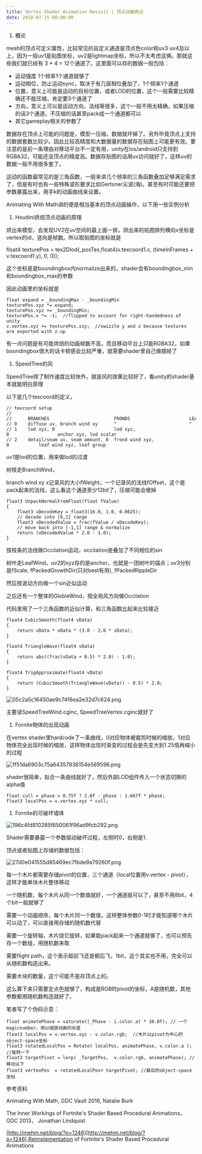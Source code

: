 ```yaml
---
title: Vertex Shader Animation Revisit | 顶点动画再议
date: 2018-07-15 00:00:00
---
```



1. 概论

mesh的顶点可定义属性，比较常见的自定义通道是顶点色color和uv3 uv4及以上，因为一般uv1是贴图坐标，uv2是lightmap坐标，所以不太考虑这俩。那就这些我们就已经有 3 * 4 = 12个通道了。这里面可以存的数据一般包括：

- 运动强度 1个频率1个通道就够了
- 运动相位，防止运动sync，取决于有几层相位叠加了，1个频率1个通道
- 位置，意义上可能是运动的目标位置，或者LOD的位置，这个一般需要比较精确还不能压缩，肯定要3个通道了
- 方向，意义上可以是运动方向，法线等很多，这个一般不用太精确，如果压缩的话3个通道，不压缩的话甚至pack成一个通道都可以
- 其它gameplay相关的参数了

数据存在顶点上可能的问题是，模型一压缩，数据就坏掉了。另外毕竟顶点上支持的数据套数比较少。因此比较高精度和大数据量的数据存在贴图上可能更有效。要注意的是前一条理由对移动平台不一定有用，unity在ios/android只支持到RGBA32，可能还没顶点的精度高。数据存贴图的话用uv访问就好了，这样uv的数据一般不用很多套了。

运动的函数最常见的是三角函数，一般来讲几个频率的三角函数叠加足够满足需求了，但是有时也有一些特殊波形要求比如Gertsner尖波(海)。甚至有时可能还要把参数暴露出来，用手k的动画曲线来设置。

Animating With Math讲的便是相当基本的顶点动画操作，以下用一些实例分析

1. Houdini烘焙顶点动画的原理

烘出来模型，会发现UV2在uv空间的最上面一排，烘出来的贴图排列横向x坐标是vertex的id，竖向是帧数。所以取贴图的坐标就是

float4 texturePos = tex2Dlod(_posTex,float4(v.texcoord1.x, (timeInFrames + v.texcoord1.y), 0, 0));

这个坐标是是boundingbox内normalize出来的，shader会有boundingbox_min和boundingbox_max的参数

因此动画里的坐标就是

```
float expand = _boundingMax - _boundingMin
texturePos.xyz *= expand;
texturePos.xyz += _boundingMin;
texturePos.x *= -1;  //flipped to account for right-handedness of unity
v.vertex.xyz += texturePos.xzy;  //swizzle y and z because textures are exported with z-up
```

有一点问题是有可能烘焙的动画帧数不高，而且移动平台上只能RGBA32，如果boundingbox很大的话卡顿感会比较严重，就需要shader里自己做插帧了

1. SpeedTree的风

SpeedTree除了制作速度比较快外，就是风的效果比较好了，看unity的shader基本就能明白原理

以下是几个texcoord的定义，

```
// texcoord setup
//
//      BRANCHES                        FRONDS                      LEAVES
// 0    diffuse uv, branch wind xy      "                           "
// 1    lod xyz, 0                      lod xyz, 0                  anchor xyz, lod scalar
// 2    detail/seam uv, seam amount, 0  frond wind xyz, 0           leaf wind xyz, leaf group
```

uv1是lod的位置，用来做lod的过渡

树枝走BranchWind，

branch wind xy x记录风的大小fWeight，一个记录风的法线fOffset，这个是pack起来的法线，这么看这个通道至少12bit了，压缩可能会傻掉

```
float3 UnpackNormalFromFloat(float fValue)
{
    float3 vDecodeKey = float3(16.0, 1.0, 0.0625);
    // decode into [0,1] range
    float3 vDecodedValue = frac(fValue / vDecodeKey);
    // move back into [-1,1] range & normalize
    return (vDecodedValue * 2.0 - 1.0);
}
```

按枝条的法线做Occilation运动，occilation是叠加了不同相位的sin

树叶走LeafWind，uv2的xyz存的是anchor，也就是一团树叶的锚点；uv3分别是fScale, fPackedGrowthDir(只对best有用), fPackedRippleDir

然后按波动方向做一个sin近似运动

之后还有一个整体的GlobleWind，按全局风方向做Occilation

代码里用了一个三角函数的近似计算，和三角函数比起来比较接近

```
float4 CubicSmooth(float4 vData)
{
    return vData * vData * (3.0 - 2.0 * vData);
}

float4 TriangleWave(float4 vData)
{
    return abs((frac(vData + 0.5) * 2.0) - 1.0);
}

float4 TrigApproximate(float4 vData)
{
    return (CubicSmooth(TriangleWave(vData)) - 0.5) * 2.0;
}
```

![05c2a5c16450ae9c74f6ea2e32d7c624.png](/images/05c2a5c16450ae9c74f6ea2e32d7c624.jpg)

主要读SpeedTreeWind.cginc, SpeedTreeVertex.cginc就好了

1. Fornite物体的出现动画

在vertex shader里hardcode了一条曲线，0对应物体被裁剪时候的缩放，1对应物体完全出现时候的缩放，这样物体出现时渐变的过程会是先变大到1.25倍再缩小的过程

![1f51da6903c75a64357836154e569596.png](/images/1f51da6903c75a64357836154e569596.jpg)

shader很简单，拟合一条曲线就好了，然后外部LOD组件传入一个状态切换的alpha值

```
float cull = phase > 0.75f ? 2.0f - phase : 1.667f * phase;
float3 localPos = v.vertex.xyz * cull;
```

1. Fornite的可破坏墙体

![196c4fd810285f650061f96ad9fcb292.png](/images/196c4fd810285f650061f96ad9fcb292.jpg)

Shader需要暴露一个参数驱动破坏过程，左侧时0，右侧是1.

顶点或者贴图上存储的数据包括：

![27d0e041555d85469ec7fbde9a79260f.png](/images/27d0e041555d85469ec7fbde9a79260f.jpg)

每一个木片都需要存储pivot的位置，三个通道（local位置用v.vertex - pivot），这样才能单块木片整体移动

一个随机数，每个木片从同一个数值就好，一个通道就可以了，甚至不用8bit，4个bit一般就够了

需要一个动画顺序，每个木片同一个数值，这样整体参数0-1时才能知道哪个木片可以动了，可以直接用存储的随机数代替

需要一个旋转轴，木片绕它旋转，如果能pack起来一个通道就够了，也可以预先存一个数组，用随机数来取

需要flight path，这个表示超前飞还是朝后飞，1bit，这个其实也不用，完全可以从随机数构造出来。

需要木块的数量，这个可能不是存顶点上的。

这么算下来只需要定点色就够了，构成是RGB时pivot的坐标，A是随机数，其他参数都用随机数构造就好了。

笔者写了个伪码示意： 

```
float animatePhase = saturate((_Phase - i.color.a) * 10.0f); // 一个magicnumber，用以缩放动画的长度
float3 localPos = v.vertex.xyz - v.color.rgb;  //木片以pivot为中心的object-space坐标
float3 rotatedLocalPos = Rotate( localPos, animatePhase, v.color.a ); //旋转一下
float3 targetPivot = lerp( _TargetPos,  v.color.rgb, animatePhase); //移动以下
float3 vertexPos  = rotatedLocalPos+ targetPivot; //最后的object-space坐标
```

参考资料

Animating With Math, GDC Vault 2016, Natalie Burk

The Inner Workings of Fortnite's Shader Based Procedural Animations， GDC 2013， Jonathan Lindquist

[http://mehm.net/blog/?p=1246](http://mehm.net/blog/?p=1246) Reimplementation of Fortnite's Shader Based Procedural Animations
